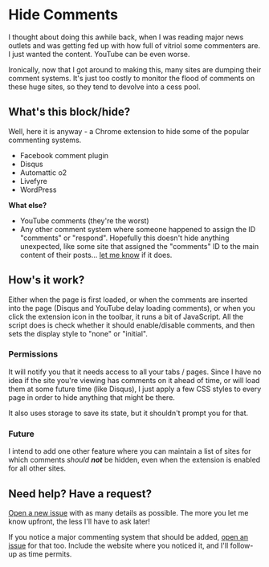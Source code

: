 # Hide Comments

I thought about doing this awhile back, when I was reading major news outlets and was getting fed up with how full of vitriol some commenters are. I just wanted the content. YouTube can be even worse.

Ironically, now that I got around to making this, many sites are dumping their comment systems. It's just too costly to monitor the flood of comments on these huge sites, so they tend to devolve into a cess pool.

## What's this block/hide?

Well, here it is anyway - a Chrome extension to hide some of the popular commenting systems.

* Facebook comment plugin
* Disqus
* Automattic o2
* Livefyre
* WordPress

**What else?**

* YouTube comments (they're the worst)
* Any other comment system where someone happened to assign the ID "comments" or "respond". Hopefully this doesn't hide anything unexpected, like some site that assigned the "comments" ID to the main content of their posts... [let me know](https://github.com/grantwinney/chrome-extension-block-comments/issues/new) if it does.

## How's it work?

Either when the page is first loaded, or when the comments are inserted into the page (Disqus and YouTube delay loading comments), or when you click the extension icon in the toolbar, it runs a bit of JavaScript. All the script does is check whether it should enable/disable comments, and then sets the display style to "none" or "initial".

### Permissions

It will notify you that it needs access to all your tabs / pages. Since I have no idea if the site you're viewing has comments on it ahead of time, or will load them at some future time (like Disqus), I just apply a few CSS styles to every page in order to hide anything that might be there.

It also uses storage to save its state, but it shouldn't prompt you for that.

### Future

I intend to add one other feature where you can maintain a list of sites for which comments *should **not*** be hidden, even when the extension is enabled for all other sites.

## Need help? Have a request?

[Open a new issue](https://github.com/grantwinney/chrome-extension-block-comments/issues/new) with as many details as possible. The more you let me know upfront, the less I'll have to ask later!

If you notice a major commenting system that should be added, [open an issue](https://github.com/grantwinney/chrome-extension-block-comments/issues/new) for that too. Include the website where you noticed it, and I'll follow-up as time permits.
